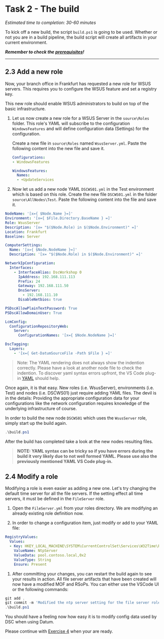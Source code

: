 # Task 2 - The build

*Estimated time to completion: 30-60 minutes*

To kick off a new build, the script `build.ps1` is going to be used. Whether or not you are in a build pipeline, the build script will create all artifacts in your current environment.

***Remember to check the [prerequisites](../CheckPrereq.ps1)!***

---

## 2.3 Add a new role

Now, your branch office in Frankfurt has requested a new role for WSUS servers. This requires you to configure the WSUS feature and set a registry key.

This new role should enable WSUS administrators to build on top of the basic infrastructure.

1. Let us now create a new role for a WSUS Server in the `source\Roles` folder. This role's YAML will subscribe to the configuration `WindowsFeatures` and will define configuration data (Settings) for the configuration.

    Create a new file in `source\Roles` named `WsusServer.yml`. Paste the following content into the new file and save it.

    ```yml
    Configurations:
    - WindowsFeatures
    
    WindowsFeatures:
      Names:
      - +UpdateServices
    ```

1. Now let us add a new node YAML `DSCWS01.yml` in the Test environment which is based on this role. Create the new file `DSCWS01.yml` in the folder `source\AllNodes\Test`. Paste the following content into the file and save it.

  ```yml
  NodeName: '[x={ $Node.Name }=]'
  Environment: '[x={ $File.Directory.BaseName } =]'
  Role: WsusServer
  Description: '[x= "$($Node.Role) in $($Node.Environment)" =]'
  Location: Frankfurt
  Baseline: Server

  ComputerSettings:
    Name: '[x={ $Node.NodeName }=]'
    Description: '[x= "$($Node.Role) in $($Node.Environment)" =]'

  NetworkIpConfiguration:
    Interfaces:
      - InterfaceAlias: DscWorkshop 0
        IpAddress: 192.168.111.113
        Prefix: 24
        Gateway: 192.168.111.50
        DnsServer:
          - 192.168.111.10
        DisableNetbios: true

  PSDscAllowPlainTextPassword: True
  PSDscAllowDomainUser: True

  LcmConfig:
    ConfigurationRepositoryWeb:
      Server:
        ConfigurationNames: '[x={ $Node.NodeName }=]'

  DscTagging:
    Layers:
      - '[x={ Get-DatumSourceFile -Path $File } =]'
  ```

> Note: The YAML rendering does not always show the indention correctly. Please have a look at another node file to check the indention.
> To discover yaml syntax errors upfront, the VS Code plug-in [YAML](https://marketplace.visualstudio.com/items?itemName=redhat.vscode-yaml) should help.

Once again, it is that easy. New roles (i.e. WsusServer), environments (i.e. Test) and nodes (i.e. DSCWS01) just require adding YAML files. The devil is in the details: Providing the appropriate configuration data for your configurations like the network configuration requires knowledge of the underlying infrastructure of course.

In order to build the new node `DSCWS01` which uses the `WsusServer` role, simply start up the build again.

  ```powershell
  .\build.ps1
  ```

After the build has completed take a look at the new nodes resulting files.

> **NOTE: YAML syntax can be tricky so if you have errors during the build it very likely due to not well formed YAML. Please use also the previously mentioned YAML VS Code plug-in.**

## 2.4 Modify a role

Modifying a role is even easier as adding a new one. Let's try changing the default time server for all the file servers. If the setting effect all time servers, it must be defined in the `FileServer` role.

1. Open the `FileServer.yml` from your roles directory. We are modifying an already existing role definition now.

1. In order to change a configuration item, just modify or add to your YAML file:

  ```yaml
  RegistryValues:
    Values:
    - Key: HKEY_LOCAL_MACHINE\SYSTEM\CurrentControlSet\Services\W32Time\Parameters
      ValueName: NtpServer
      ValueData: pool.contoso.local,0x2
      ValueType: String
      Ensure: Present
  ```

1. After committing your changes, you can restart the build again to see your results in action. All file server artifacts that have been created will now have a modified MOF and RSoPs. You can either use the VSCode UI or the following commands:

  ```powershell
  git add .
  git commit -m 'Modified the ntp server setting for the file server role.'
  .\build.ps1
  ```

You should have a feeling now how easy it is to modify config data used by DSC when using Datum.

Please continue with [Exercise 4](Exercise4.md) when your are ready.
